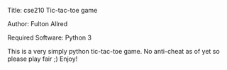 Title: cse210 Tic-tac-toe game

Author: Fulton Allred

Required Software: Python 3

This is a very simply python tic-tac-toe game. No anti-cheat as of yet so please play fair ;) Enjoy!

